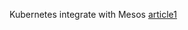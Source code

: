 Kubernetes integrate with Mesos [article1](http://www.pig66.com/weixintoutiao/kejika/2016-03-11/737446.html)
